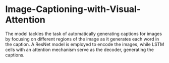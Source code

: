 # Image-Captioning-with-Visual-Attention
The model tackles the task of automatically generating captions for images by focusing on different regions of the image as it generates each word in the caption.  A ResNet model is employed to encode the images, while LSTM cells with an attention mechanism serve as the decoder, generating the captions.
